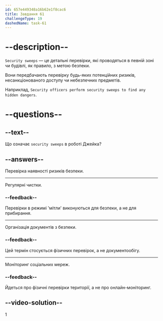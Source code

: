 ```yaml
---
id: 657e449348a16b62e1f8cac6
title: Завдання 61
challengeType: 19
dashedName: task-61
---
```


# --description--

`Security sweeps` — це детальні перевірки, які проводяться в певній зоні чи будівлі, як правило, з метою безпеки.

Вони передбачають перевірку будь-яких потенційних ризиків, несанкціонованого доступу чи небезпечних предметів.

Наприклад, `Security officers perform security sweeps to find any hidden dangers`.

# --questions--

## --text--

Що означає `security sweeps` в роботі Джейка?

## --answers--

Перевірка наявності ризиків безпеки.

---

Регулярні чистки.

### --feedback--

Перевірки в режимі 'мітли' виконуються для безпеки, а не для прибирання.

---

Організація документів з безпеки.

### --feedback--

Цей термін стосується фізичних перевірок, а не документообігу.

---

Моніторинг соціальних мереж.

### --feedback--

Йдеться про фізичні перевірки території, а не про онлайн-моніторинг.

## --video-solution--

1
